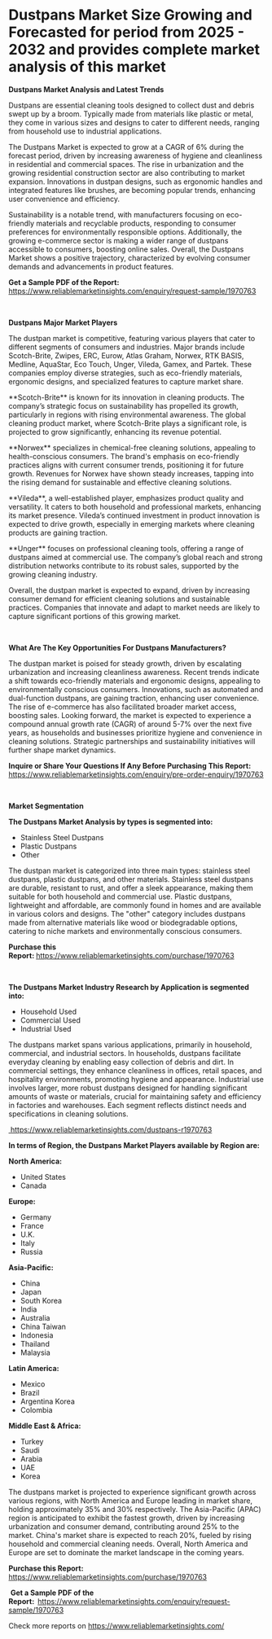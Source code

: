 <p><h1>Dustpans Market Size Growing and Forecasted for period from 2025 - 2032 and provides complete market analysis of this market</h1></p><p><strong>Dustpans Market Analysis and Latest Trends</strong></p>
<p><p>Dustpans are essential cleaning tools designed to collect dust and debris swept up by a broom. Typically made from materials like plastic or metal, they come in various sizes and designs to cater to different needs, ranging from household use to industrial applications. </p><p>The Dustpans Market is expected to grow at a CAGR of 6% during the forecast period, driven by increasing awareness of hygiene and cleanliness in residential and commercial spaces. The rise in urbanization and the growing residential construction sector are also contributing to market expansion. Innovations in dustpan designs, such as ergonomic handles and integrated features like brushes, are becoming popular trends, enhancing user convenience and efficiency.</p><p>Sustainability is a notable trend, with manufacturers focusing on eco-friendly materials and recyclable products, responding to consumer preferences for environmentally responsible options. Additionally, the growing e-commerce sector is making a wider range of dustpans accessible to consumers, boosting online sales. Overall, the Dustpans Market shows a positive trajectory, characterized by evolving consumer demands and advancements in product features.</p></p>
<p><strong>Get a Sample PDF of the Report:&nbsp;</strong> <a href="https://www.reliablemarketinsights.com/enquiry/request-sample/1970763?utm_campaign=1938&utm_medium=2&utm_source=Github&utm_content=ia&utm_term=08022025&utm_id=dustpans">https://www.reliablemarketinsights.com/enquiry/request-sample/1970763</a></p>
<p>&nbsp;</p>
<p><strong>Dustpans Major Market Players</strong></p>
<p><p>The dustpan market is competitive, featuring various players that cater to different segments of consumers and industries. Major brands include Scotch-Brite, Zwipes, ERC, Eurow, Atlas Graham, Norwex, RTK BASIS, Medline, AquaStar, Eco Touch, Unger, Vileda, Gamex, and Partek. These companies employ diverse strategies, such as eco-friendly materials, ergonomic designs, and specialized features to capture market share.</p><p>**Scotch-Brite** is known for its innovation in cleaning products. The company’s strategic focus on sustainability has propelled its growth, particularly in regions with rising environmental awareness. The global cleaning product market, where Scotch-Brite plays a significant role, is projected to grow significantly, enhancing its revenue potential.</p><p>**Norwex** specializes in chemical-free cleaning solutions, appealing to health-conscious consumers. The brand's emphasis on eco-friendly practices aligns with current consumer trends, positioning it for future growth. Revenues for Norwex have shown steady increases, tapping into the rising demand for sustainable and effective cleaning solutions.</p><p>**Vileda**, a well-established player, emphasizes product quality and versatility. It caters to both household and professional markets, enhancing its market presence. Vileda’s continued investment in product innovation is expected to drive growth, especially in emerging markets where cleaning products are gaining traction.</p><p>**Unger** focuses on professional cleaning tools, offering a range of dustpans aimed at commercial use. The company’s global reach and strong distribution networks contribute to its robust sales, supported by the growing cleaning industry.</p><p>Overall, the dustpan market is expected to expand, driven by increasing consumer demand for efficient cleaning solutions and sustainable practices. Companies that innovate and adapt to market needs are likely to capture significant portions of this growing market.</p></p>
<p>&nbsp;</p>
<p><strong>What Are The Key Opportunities For Dustpans Manufacturers?</strong></p>
<p><p>The dustpan market is poised for steady growth, driven by escalating urbanization and increasing cleanliness awareness. Recent trends indicate a shift towards eco-friendly materials and ergonomic designs, appealing to environmentally conscious consumers. Innovations, such as automated and dual-function dustpans, are gaining traction, enhancing user convenience. The rise of e-commerce has also facilitated broader market access, boosting sales. Looking forward, the market is expected to experience a compound annual growth rate (CAGR) of around 5-7% over the next five years, as households and businesses prioritize hygiene and convenience in cleaning solutions. Strategic partnerships and sustainability initiatives will further shape market dynamics.</p></p>
<p><strong>Inquire or Share Your Questions If Any Before Purchasing This Report:</strong> <a href="https://www.reliablemarketinsights.com/enquiry/pre-order-enquiry/1970763?utm_campaign=1938&utm_medium=2&utm_source=Github&utm_content=ia&utm_term=08022025&utm_id=dustpans">https://www.reliablemarketinsights.com/enquiry/pre-order-enquiry/1970763</a></p>
<p>&nbsp;</p>
<p><strong>Market Segmentation</strong></p>
<p><strong>The Dustpans Market Analysis by types is segmented into:</strong></p>
<p><ul><li>Stainless Steel Dustpans</li><li>Plastic Dustpans</li><li>Other</li></ul></p>
<p><p>The dustpan market is categorized into three main types: stainless steel dustpans, plastic dustpans, and other materials. Stainless steel dustpans are durable, resistant to rust, and offer a sleek appearance, making them suitable for both household and commercial use. Plastic dustpans, lightweight and affordable, are commonly found in homes and are available in various colors and designs. The "other" category includes dustpans made from alternative materials like wood or biodegradable options, catering to niche markets and environmentally conscious consumers.</p></p>
<p><strong>Purchase this Report:&nbsp;</strong><a href="https://www.reliablemarketinsights.com/purchase/1970763?utm_campaign=1938&utm_medium=2&utm_source=Github&utm_content=ia&utm_term=08022025&utm_id=dustpans">https://www.reliablemarketinsights.com/purchase/1970763</a></p>
<p>&nbsp;</p>
<p><strong>The Dustpans Market Industry Research by Application is segmented into:</strong></p>
<p><ul><li>Household Used</li><li>Commercial Used</li><li>Industrial Used</li></ul></p>
<p><p>The dustpans market spans various applications, primarily in household, commercial, and industrial sectors. In households, dustpans facilitate everyday cleaning by enabling easy collection of debris and dirt. In commercial settings, they enhance cleanliness in offices, retail spaces, and hospitality environments, promoting hygiene and appearance. Industrial use involves larger, more robust dustpans designed for handling significant amounts of waste or materials, crucial for maintaining safety and efficiency in factories and warehouses. Each segment reflects distinct needs and specifications in cleaning solutions.</p></p>
<p><a href="https://www.reliablemarketinsights.com/dustpans-r1970763?utm_campaign=1938&utm_medium=2&utm_source=Github&utm_content=ia&utm_term=08022025&utm_id=dustpans">&nbsp;https://www.reliablemarketinsights.com/dustpans-r1970763</a></p>
<p><strong>In terms of Region, the Dustpans Market Players available by Region are:</strong></p>
<p>
    <p> <strong> North America: </strong>
        <ul>
            <li>United States</li>
            <li>Canada</li>
        </ul>
        </p> 
    <p> <strong> Europe: </strong>
        <ul>
            <li>Germany</li>
            <li>France</li>
            <li>U.K.</li>
            <li>Italy</li>
            <li>Russia</li>
        </ul>
        </p> 
    <p> <strong> Asia-Pacific: </strong>
        <ul>
            <li>China</li>
            <li>Japan</li>
            <li>South Korea</li>
            <li>India</li>
            <li>Australia</li>
            <li>China Taiwan</li>
            <li>Indonesia</li>
            <li>Thailand</li>
            <li>Malaysia</li>
        </ul>
        </p> 
    <p> <strong> Latin America: </strong>
        <ul>
            <li>Mexico</li>
            <li>Brazil</li>
            <li>Argentina Korea</li>
            <li>Colombia</li>
        </ul>
        </p> 
    <p> <strong> Middle East & Africa: </strong>
        <ul>
            <li>Turkey</li>
            <li>Saudi</li>
            <li>Arabia</li>
            <li>UAE</li>
            <li>Korea</li>
        </ul>
    </p>
    </p>
<p><p>The dustpans market is projected to experience significant growth across various regions, with North America and Europe leading in market share, holding approximately 35% and 30% respectively. The Asia-Pacific (APAC) region is anticipated to exhibit the fastest growth, driven by increasing urbanization and consumer demand, contributing around 25% to the market. China's market share is expected to reach 20%, fueled by rising household and commercial cleaning needs. Overall, North America and Europe are set to dominate the market landscape in the coming years.</p></p>
<p><strong>Purchase this Report: </strong><a href="https://www.reliablemarketinsights.com/purchase/1970763?utm_campaign=1938&utm_medium=2&utm_source=Github&utm_content=ia&utm_term=08022025&utm_id=dustpans">https://www.reliablemarketinsights.com/purchase/1970763</a></p>
<p>&nbsp;<strong>Get a Sample PDF of the Report:&nbsp;&nbsp;</strong><a href="https://www.reliablemarketinsights.com/enquiry/request-sample/1970763?utm_campaign=1938&utm_medium=2&utm_source=Github&utm_content=ia&utm_term=08022025&utm_id=dustpans">https://www.reliablemarketinsights.com/enquiry/request-sample/1970763</a></p>
<p><strong></strong></p>
<p>Check more reports on <a href="https://www.reliablemarketinsights.com/?utm_campaign=1938&utm_medium=2&utm_source=Github&utm_content=ia&utm_term=08022025&utm_id=dustpans">https://www.reliablemarketinsights.com/</a></p>